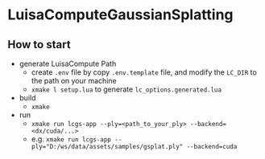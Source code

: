 # LuisaComputeGaussianSplatting

## How to start

- generate LuisaCompute Path
  - create `.env` file by copy `.env.template` file, and modify the `LC_DIR` to the path on your machine
  - `xmake l setup.lua` to generate `lc_options.generated.lua`
- build 
  - `xmake` 
- run
  - `xmake run lcgs-app --ply=<path_to_your_ply> --backend=<dx/cuda/...>`
  - e.g. `xmake run lcgs-app --ply="D:/ws/data/assets/samples/gsplat.ply" --backend=cuda`
